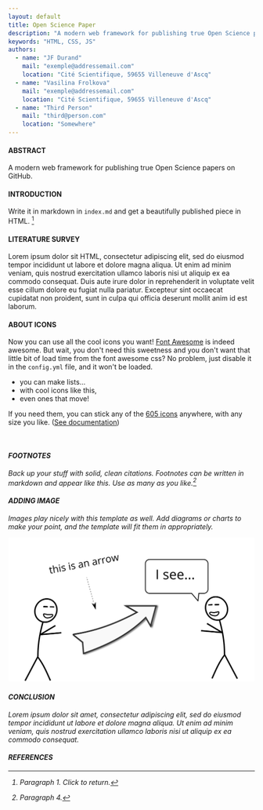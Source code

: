 ```yaml
---
layout: default
title: Open Science Paper
description: "A modern web framework for publishing true Open Science papers on GitHub."
keywords: "HTML, CSS, JS"
authors:
  - name: "JF Durand"
    mail: "exemple@addressemail.com"
    location: "Cité Scientifique, 59655 Villeneuve d'Ascq"
  - name: "Vasilina Frolkova"
    mail: "exemple@addressemail.com"
    location: "Cité Scientifique, 59655 Villeneuve d'Ascq"
  - name: "Third Person"
    mail: "third@person.com"
    location: "Somewhere"
---
```



#### ABSTRACT

A modern web framework for publishing true Open Science papers on GitHub.


#### INTRODUCTION

Write it in markdown in <code>index.md</code> and get a beautifully published piece in HTML. [^1]


#### LITERATURE SURVEY

Lorem ipsum dolor sit HTML, consectetur adipiscing elit, sed do eiusmod tempor incididunt ut labore et dolore magna aliqua. Ut enim ad minim veniam, quis nostrud exercitation ullamco laboris nisi ut aliquip ex ea commodo consequat. Duis aute irure dolor in reprehenderit in voluptate velit esse cillum dolore eu fugiat nulla pariatur. Excepteur sint occaecat cupidatat non proident, sunt in culpa qui officia deserunt mollit anim id est laborum.

#### ABOUT ICONS

<i class="fa fa-quote-left fa-3x fa-pull-left fa-border"></i> Now you can use all the cool icons you want! [Font Awesome](http://fontawesome.io) is indeed awesome. But wait, you don't need this sweetness and you don't want that little bit of load time from the font awesome css? No problem, just disable it in the `config.yml` file, and it won't be loaded.

<ul class="fa-ul">
  <li><i class="fa-li fa fa-check-square"></i>you can make lists...</li>
  <li><i class="fa-li fa fa-check-square-o"></i>with cool icons like this,</li>
  <li><i class="fa-li fa fa-spinner fa-spin"></i>even ones that move!</li>
</ul>

If you need them, you can stick any of the [605 icons](http://fontawesome.io/icons/) anywhere, with any size you like. ([See documentation](http://fontawesome.io/examples/))

<i class="fa fa-building"></i>&nbsp;&nbsp;<i class="fa fa-bus fa-lg"></i>&nbsp;&nbsp;<i class="fa fa-cube fa-2x"></i>&nbsp;&nbsp;<i class="fa fa-paper-plane fa-3x"></i>&nbsp;&nbsp;<i class="fa fa-camera-retro fa-4x">

#### FOOTNOTES

Back up your stuff with solid, clean citations. Footnotes can be written in markdown and appear like this. Use as many as you like.[^2]

#### ADDING IMAGE

Images play nicely with this template as well. Add diagrams or charts to make your point, and the template will fit them in appropriately.

<img src="images/hello.svg" alt="sample image"> 

#### CONCLUSION
Lorem ipsum dolor sit amet, consectetur adipiscing elit, sed do eiusmod tempor incididunt ut labore et dolore magna aliqua. Ut enim ad minim veniam, quis nostrud exercitation ullamco laboris nisi ut aliquip ex ea commodo consequat.

<!--### Add social sharing buttons

Simply add the following line anywhere in your markdown:

<pre><code>{% raw  %}
{% include sharing.html %}
{% endraw %}
</code></pre>

and get a nice responsive sharing ribbon.
-->


#### REFERENCES

[^1]: Paragraph 1. Click to return.

[^2]: Paragraph 4.
